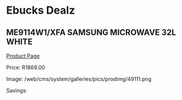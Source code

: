 
# Ebucks Dealz
## ME9114W1/XFA SAMSUNG MICROWAVE 32L WHITE
[Product Page](https://www.ebucks.com/web/shop/productSelected.do?prodId=1090125528&catId=704989856)

Price: R1869.00

Image: /web/cms/system/galleries/pics/prodimg/49111.png

Savings: 


	